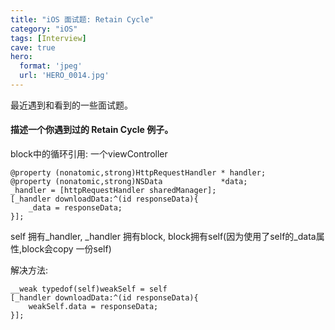 ```yaml
---
title: "iOS 面试题: Retain Cycle"
category: "iOS"
tags: [Interview]
cave: true
hero:
  format: 'jpeg'
  url: 'HERO_0014.jpg'
---
```

最近遇到和看到的一些面试题。

#### 描述一个你遇到过的 Retain Cycle 例子。

block中的循环引用: 一个viewController

```objc
@property (nonatomic,strong)HttpRequestHandler * handler;
@property (nonatomic,strong)NSData             *data;
_handler = [httpRequestHandler sharedManager];
[_handler downloadData:^(id responseData){
    _data = responseData;
}];
```

self 拥有_handler, _handler 拥有block, block拥有self(因为使用了self的_data属性,block会copy 一份self)

解决方法:
```objc
__weak typedof(self)weakSelf = self
[_handler downloadData:^(id responseData){
    weakSelf.data = responseData;
}];
```
